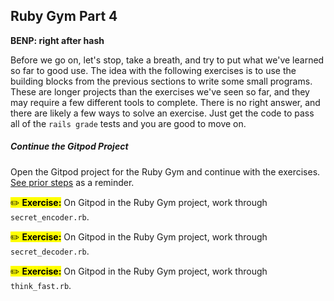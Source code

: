 ## Ruby Gym Part 4

**BENP: right after hash**

Before we go on, let's stop, take a breath, and try to put what we've learned so far to good use. The idea with the following exercises is to use the building blocks from the previous sections to write some small programs. These are longer projects than the exercises we've seen so far, and they may require a few different tools to complete. There is no right answer, and there are likely a few ways to solve an exercise. Just get the code to pass all of the `rails grade` tests and you are good to move on.

##### Continue the Gitpod Project 

Open the Gitpod project for the Ruby Gym and continue with the exercises. [See prior steps](#start-gitpod-project) as a reminder.

<mark>✏️ **Exercise:**</mark> On Gitpod in the Ruby Gym project, work through `secret_encoder.rb`.

<mark>✏️ **Exercise:**</mark> On Gitpod in the Ruby Gym project, work through `secret_decoder.rb`.

<mark>✏️ **Exercise:**</mark> On Gitpod in the Ruby Gym project, work through `think_fast.rb`.
